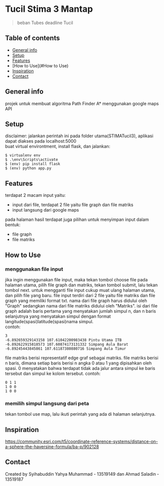 # Tucil Stima 3 Mantap
> beban Tubes deadline Tucil

## Table of contents
* [General info](#general-info)
* [Setup](#setup)
* [Features](#features)
* [How to Use](#How to Use)
* [Inspiration](#inspiration)
* [Contact](#contact)

## General info
projek untuk membuat algoritma Path Finder A* menggunakan google maps API

## Setup
disclaimer: jalankan perintah ini pada folder utama(STIMATucil3), aplikasi dapat diakses pada localhost:5000  
buat virtual environtment, install flask, dan jalankan:  
```$ pip install virtualenv
$ virtualenv env
$ .\env\Scripts\activate
$ (env) pip install flask
$ (env) python app.py
```

## Features
terdapat 2 macam input yaitu:
* input dari file, terdapat 2 file yaitu file graph dan file matriks
* input langsung dari google maps  

pada halaman hasil terdapat juga pilihan untuk menyimpan input dalam bentuk:
* file graph
* file matriks

## How to Use
### menggunakan file input
jika ingin menggunakan file input, maka tekan tombol choose file pada halaman utama, pilih file graph dan matriks, tekan tombol submit, lalu tekan tombol next. untuk mengganti file input cukup muat ulang halaman utama, dan pilih file yang baru.
file input terdiri dari 2 file yaitu file matriks dan file graph yang memiliki format txt. nama dari file graph harus didului oleh "Graph" sedangkan nama dari file matriks didului oleh "Matriks". isi dari file graph adalah baris pertama yang menyatakan jumlah simpul n, dan n baris selanjutnya yang menyatakan simpul dengan format langitude(spasi)latitude(spasi)nama simpul.  
contoh:

```
3
-6.892659329143158 107.61042200983438 Pintu Utama ITB
-6.892622915818573 107.60874173131332 Simpang Aula Barat
-6.89245443845861 107.61187380880716 Simpang Aula Timur
```
file matriks berisi representatif edge graf sebagai matriks. file matriks berisi n baris, dimana setiap baris berisi n angka 0 atau 1 yang dipisahkan oleh spasi. 0 menyatakan bahwa terdapat tidak ada jalur antara simpul ke baris tersebut dan simpul ke kolom tersebut. contoh:
```
0 1 1
1 0 0
1 0 0
```
### memilih simpul langsung dari peta
tekan tombol use map, lalu ikuti perintah yang ada di halaman selanjutnya.
## Inspiration
https://community.esri.com/t5/coordinate-reference-systems/distance-on-a-sphere-the-haversine-formula/ba-p/902128

## Contact
Created by Syihabuddin Yahya Muhammad - 13519149 dan Ahmad Saladin - 13519187
